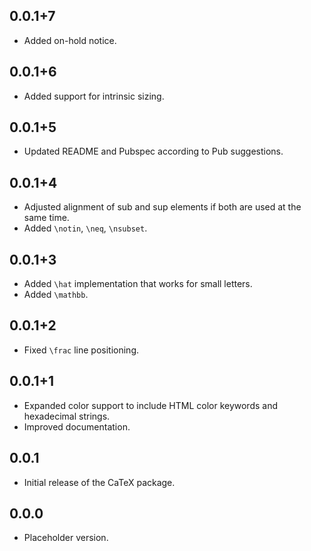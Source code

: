 ## 0.0.1+7

* Added on-hold notice.

## 0.0.1+6

* Added support for intrinsic sizing.

## 0.0.1+5

* Updated README and Pubspec according to Pub suggestions.

## 0.0.1+4

* Adjusted alignment of sub and sup elements if both are used at the same time.
* Added `\notin`, `\neq`, `\nsubset`.

## 0.0.1+3

* Added `\hat` implementation that works for small letters.
* Added `\mathbb`.

## 0.0.1+2

* Fixed `\frac` line positioning.

## 0.0.1+1

* Expanded color support to include HTML color keywords and hexadecimal strings.
* Improved documentation.

## 0.0.1

* Initial release of the CaTeX package.

## 0.0.0

* Placeholder version.
